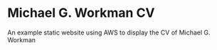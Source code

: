 # Michael G. Workman CV

An example static website using AWS to display the CV of Michael G. Workman